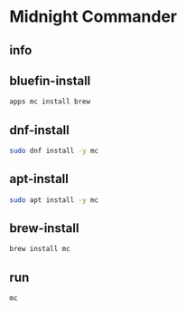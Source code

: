 # Midnight Commander

## info

## bluefin-install
```sh
apps mc install brew
```

## dnf-install
```sh
sudo dnf install -y mc
```

## apt-install
```sh
sudo apt install -y mc
```

## brew-install
```sh
brew install mc
```

## run
```sh
mc
```
